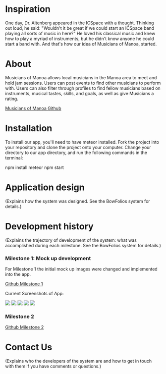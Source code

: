 # Inspiration

One day, Dr. Altenberg appeared in the ICSpace with a thought.  Thinking out loud, he said: "Wouldn't it be great if we could start an ICSpace band playing all sorts of music in here?"  He loved his classical music and knew how to play a myriad of instruments, but he didn't know anyone he could start a band with. And that's how our idea of Musicians of Manoa, started.

# About

Musicians of Manoa allows local musicians in the Manoa area to meet and hold jam sessions.  Users can post events to find other musicians to perform with.  Users can also filter through profiles to find fellow musicians based on instruments, musical tastes, skills, and goals, as well as give Musicians a rating.
 
 [Musicians of Manoa Github](https://github.com/musiciansofmanoa)

# Installation
To install our app, you'll need to have meteor installed. Fork the project into your repository and clone the project onto your computer. Change your directory to our app directory, and run the following commands in the terminal: 

npm install
meteor npm start

# Application design

(Explains how the system was designed. See the BowFolios system for details.)

# Development history

(Explains the trajectory of development of the system: what was accomplished during each milestone. See the BowFolios system for details.)

### Milestone 1: Mock up development

For Milestone 1 the initial mock up images were changed and implemented into the app. 

[Github Milestone 1](https://github.com/musiciansofmanoa/musiciansofmanoa/projects/2) 

Current Screenshots of App:

<img src="../images/Landing_image_1.jpg"> 

<img src="../images/Landing_image_2.jpg"> 

<img src="../images/signin_image.jpg"> 

<img src="../images/Profile_image.jpg"> 

<img src="../images/Browse_image.jpg"> 

### Milestone 2

[Github Milestone 2](https://github.com/musiciansofmanoa/musiciansofmanoa/projects/3)


# Contact Us 

(Explains who the developers of the system are and how to get in touch with them if you have comments or questions.)
